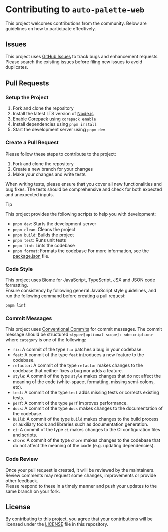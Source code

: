 # Contributing to `auto-palette-web`

This project welcomes contributions from the community. Below are guidelines on how to participate effectively.

## Issues

This project uses [GitHub Issues](https://github.com/t28hub/auto-palette-web/issues) to track bugs and enhancement requests.  
Please search the existing issues before filing new issues to avoid duplicates.

## Pull Requests

### Setup the Project

1. Fork and clone the repository
1. Install the latest LTS version of [Node.js](https://nodejs.org/)
1. Enable [Corepack](https://github.com/nodejs/corepack) using `corepack enable`
1. Install dependencies using `pnpm install`
1. Start the development server using `pnpm dev`

### Create a Pull Request

Please follow these steps to contribute to the project:

1. Fork and clone the repository
1. Create a new branch for your changes
1. Make your changes and write tests

When writing tests, please ensure that you cover all new functionalities and bug fixes. The tests should be comprehensive and check for both expected and unexpected inputs.

> [!TIP]
> This project provides the following scripts to help you with development:
>
> - `pnpm dev`: Starts the development server
> - `pnpm clean`: Cleans the project
> - `pnpm build`: Builds the project
> - `pnpm test`: Runs unit tests
> - `pnpm lint`: Lints the codebase
> - `pnpm format`: Formats the codebase
> For more information, see the [package.json](package.json) file.

### Code Style

This project uses [Biome](https://biomejs.dev/) for JavaScript, TypeScript, JSX and JSON code formatting.  
Ensure consistency by following general JavaScript style guidelines, and run the following command before creating a pull request:

```sh
pnpm lint
```

### Commit Messages

This project uses [Conventional Commits](https://www.conventionalcommits.org/) for commit messages.
The commit message should be structured `<type>[optional scope]: <description>` where `category` is one of the following:

- `fix`: A commit of the type `fix` patches a bug in your codebase.
- `feat`: A commit of the type `feat` introduces a new feature to the codebase.
- `refactor`: A commit of the type `refactor` makes changes to the codebase that neither fixes a bug nor adds a feature.
- `style`: A commit of the type `style` makes changes that do not affect the meaning of the code (white-space, formatting, missing semi-colons, etc).
- `test`: A commit of the type `test` adds missing tests or corrects existing tests.
- `perf`: A commit of the type `perf` improves performance.
- `docs`: A commit of the type `docs` makes changes to the documentation of the codebase.
- `build`: A commit of the type `build` makes changes to the build process or auxiliary tools and libraries such as documentation generation.
- `ci`: A commit of the type `ci` makes changes to the CI configuration files and scripts.
- `chore`: A commit of the type `chore` makes changes to the codebase that do not affect the meaning of the code (e.g. updating dependencies).

### Code Review

Once your pull request is created, it will be reviewed by the maintainers.  
Review comments may request some changes, improvements or provide other feedback.  
Please respond to these in a timely manner and push your updates to the same branch on your fork.

## License

By contributing to this project, you agree that your contributions will be licensed under the [LICENSE](LICENSE) file in this repository.
